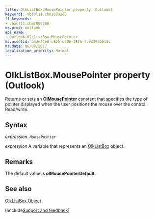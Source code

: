 ```yaml
---
title: OlkListBox.MousePointer property (Outlook)
keywords: vbaol11.chm1000260
f1_keywords:
- vbaol11.chm1000260
ms.prod: outlook
api_name:
- Outlook.OlkListBox.MousePointer
ms.assetid: ba3ef4e0-c825-b705-18f6-fc93397bb13c
ms.date: 06/08/2017
localization_priority: Normal
---
```



# OlkListBox.MousePointer property (Outlook)

Returns or sets an  **[OlMousePointer](Outlook.OlMousePointer.md)** constant that specifies the type of pointer displayed when the user positions the mouse over the control. Read/write.


## Syntax

_expression_. `MousePointer`

_expression_ A variable that represents an [OlkListBox](Outlook.OlkListBox.md) object.


## Remarks

The default value is  **olMousePointerDefault**.


## See also


[OlkListBox Object](Outlook.OlkListBox.md)

[!include[Support and feedback](~/includes/feedback-boilerplate.md)]